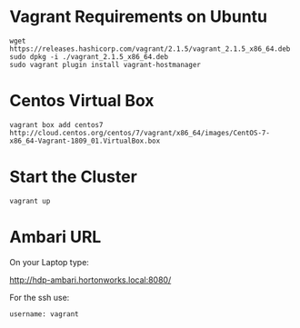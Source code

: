 # Vagrant Requirements on Ubuntu

```
wget https://releases.hashicorp.com/vagrant/2.1.5/vagrant_2.1.5_x86_64.deb
sudo dpkg -i ./vagrant_2.1.5_x86_64.deb
sudo vagrant plugin install vagrant-hostmanager  
``` 

# Centos Virtual Box

```
vagrant box add centos7 http://cloud.centos.org/centos/7/vagrant/x86_64/images/CentOS-7-x86_64-Vagrant-1809_01.VirtualBox.box
```

# Start the Cluster

```
vagrant up
```

# Ambari URL

On your Laptop type:

http://hdp-ambari.hortonworks.local:8080/

For the ssh use:

```
username: vagrant
``` 




